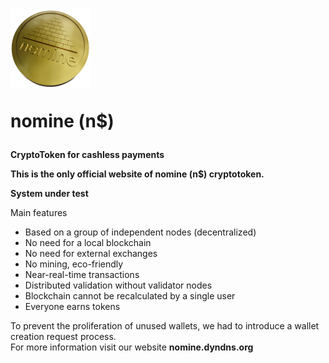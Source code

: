 # <img src="https://github.com/ugo-bp/nomine/blob/main/images/nomine-ico1.png" /> <p>nomine (n$)</p>

<b>CryptoToken for cashless payments</b>

<b>This is the only official website of nomine (n$) cryptotoken.</b> 



<b>System under test</b>



Main features
- Based on a group of independent nodes (decentralized)
- No need for a local blockchain
- No need for external exchanges
- No mining, eco-friendly
- Near-real-time transactions
- Distributed validation without validator nodes
- Blockchain cannot be recalculated by a single user
- Everyone earns tokens

To prevent the proliferation of unused wallets, we had to introduce a wallet creation request process.<br>
For more information visit our website <b>nomine.dyndns.org</b>
